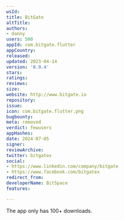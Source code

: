 ```yaml
---
wsId: 
title: BitGate
altTitle: 
authors:
- danny
users: 500
appId: com.bitgate.flutter
appCountry: 
released: 
updated: 2023-04-14
version: '0.9.4'
stars: 
ratings: 
reviews: 
size: 
website: http://www.bitgate.io
repository: 
issue: 
icon: com.bitgate.flutter.png
bugbounty: 
meta: removed
verdict: fewusers
appHashes: 
date: 2024-07-05
signer: 
reviewArchive: 
twitter: bitgatex
social:
- https://www.linkedin.com/company/bitgate
- https://www.facebook.com/bitgatex
redirect_from: 
developerName: BitSpace
features: 

---
```


The app only has 100+ downloads. 